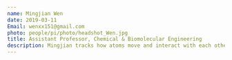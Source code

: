 ```yaml
---
name: Mingjian Wen
date: 2019-03-11
Email: wenxx151@gmail.com
photo: people/pi/photo/headshot_Wen.jpg
title: Assistant Professor, Chemical & Biomolecular Engineering
description: Mingjian tracks how atoms move and interact with each other on weekdays and cheers for soccer games on weekends. He seems to be tied to spherical objects.
---
```

